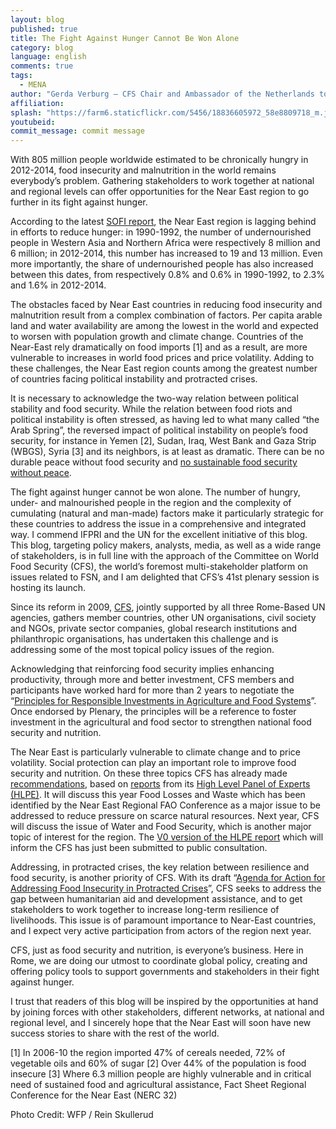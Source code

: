 ```yaml
---
layout: blog
published: true
title: The Fight Against Hunger Cannot Be Won Alone
category: blog
language: english
comments: true
tags: 
  - MENA
author: "Gerda Verburg — CFS Chair and Ambassador of the Netherlands to the UN’s Rome-based Agencies"
affiliation: 
splash: "https://farm6.staticflickr.com/5456/18836605972_58e8809718_m.jpg"
youtubeid: 
commit_message: commit message
---
```

With 805 million people worldwide estimated to be chronically hungry in 2012-2014, food insecurity and malnutrition in the world remains everybody’s problem. Gathering stakeholders to work together at national and regional levels can offer opportunities for the Near East region to go further in its fight against hunger.

<!-- more -->

According to the latest [SOFI report](http://www.fao.org/3/a-i4030e.pdf), the Near East region is lagging behind in efforts to reduce hunger: in 1990-1992, the number of undernourished people in Western Asia and Northern Africa were respectively 8 million and 6 million; in 2012-2014, this number has increased to 19 and 13 million. Even more importantly, the share of undernourished people has also increased between this dates, from respectively 0.8% and 0.6% in 1990-1992, to 2.3% and 1.6% in 2012-2014.
 
The obstacles faced by Near East countries in reducing food insecurity and malnutrition result from a complex combination of factors. Per capita arable land and water availability are among the lowest in the world and expected to worsen with population growth and climate change. Countries of the Near-East rely dramatically on food imports [1] and as a result, are more vulnerable to increases in world food prices and price volatility. Adding to these challenges, the Near East region counts among the greatest number of countries facing political instability and protracted crises.

It is necessary to acknowledge the two-way relation between political stability and food security. While the relation between food riots and political instability is often stressed, as having led to what many called “the Arab Spring”, the reversed impact of political instability on people’s food security, for instance in Yemen [2], Sudan, Iraq, West Bank and Gaza Strip (WBGS), Syria [3] and its neighbors, is at least as dramatic. There can be no durable peace without food security and [no sustainable food security without peace](http://ucanr.edu/blogs/food2025/blogfiles/14415.pdf).

The fight against hunger cannot be won alone. The number of hungry, under- and malnourished people in the region and the complexity of cumulating (natural and man-made) factors make it particularly strategic for these countries to address the issue in a comprehensive and integrated way. I commend IFPRI and the UN for the excellent initiative of this blog. This blog, targeting policy makers, analysts, media, as well as a wide range of stakeholders, is in full line with the approach of the Committee on World Food Security (CFS), the world’s foremost multi-stakeholder platform on issues related to FSN, and I am delighted that CFS’s 41st plenary session is hosting its launch. 

Since its reform in 2009, [CFS](http://www.fao.org/cfs/cfs-home/en/), jointly supported by all three Rome-Based UN agencies, gathers member countries, other UN organisations, civil society and NGOs, private sector companies, global research institutions and philanthropic organisations, has undertaken this challenge and is addressing some of the most topical policy issues of the region.

Acknowledging that reinforcing food security implies enhancing productivity, through more and better investment, CFS members and participants have worked hard for more than 2 years to negotiate the “[Principles for Responsible Investments in Agriculture and Food Systems](http://www.fao.org/cfs/cfs-home/resaginv/en/)”. Once endorsed by Plenary, the principles will be a reference to foster investment in the agricultural and food sector to strengthen national food security and nutrition.

The Near East is particularly vulnerable to climate change and to price volatility. Social protection can play an important role to improve food security and nutrition. On these three topics CFS has already made [recommendations](http://www.fao.org/cfs/cfs-home/downloads/en/), based on [reports](http://www.fao.org/cfs/cfs-hlpe/reports/en/) from its [High Level Panel of Experts (HLPE)](http://www.fao.org/cfs/cfs-hlpe/en/). It will discuss this year Food Losses and Waste which has been identified by the Near East Regional FAO Conference as a major issue to be addressed to reduce pressure on scarce natural resources. Next year, CFS will discuss the issue of Water and Food Security, which is another major topic of interest for the region. The [V0 version of the HLPE report](http://www.fao.org/cfs/cfs-hlpe/en/) which will inform the CFS has just been submitted to public consultation. 

Addressing, in protracted crises, the key relation between resilience and food security, is another priority of CFS. With its draft “[Agenda for Action for Addressing Food Insecurity in Protracted Crises](http://www.fao.org/cfs/cfs-home/cfs-fipc/en/)”, CFS seeks to address the gap between humanitarian aid and development assistance, and to get stakeholders to work together to increase long-term resilience of livelihoods. This issue is of paramount importance to Near-East countries, and I expect very active participation from actors of the region next year.

CFS, just as food security and nutrition, is everyone’s business. Here in Rome, we are doing our utmost to coordinate global policy, creating and offering policy tools to support governments and stakeholders in their fight against hunger. 

I trust that readers of this blog will be inspired by the opportunities at hand by joining forces with other stakeholders, different networks, at national and regional level, and I sincerely hope that the Near East will soon have new success stories to share with the rest of the world.

[1] In 2006-10 the region imported 47% of cereals needed, 72% of vegetable oils and 60% of sugar
[2] Over 44% of the population is food insecure
[3] Where 6.3 million people are highly vulnerable and in critical need of sustained food and agricultural assistance, Fact Sheet Regional Conference for the Near East (NERC 32)

Photo Credit: WFP / Rein Skullerud